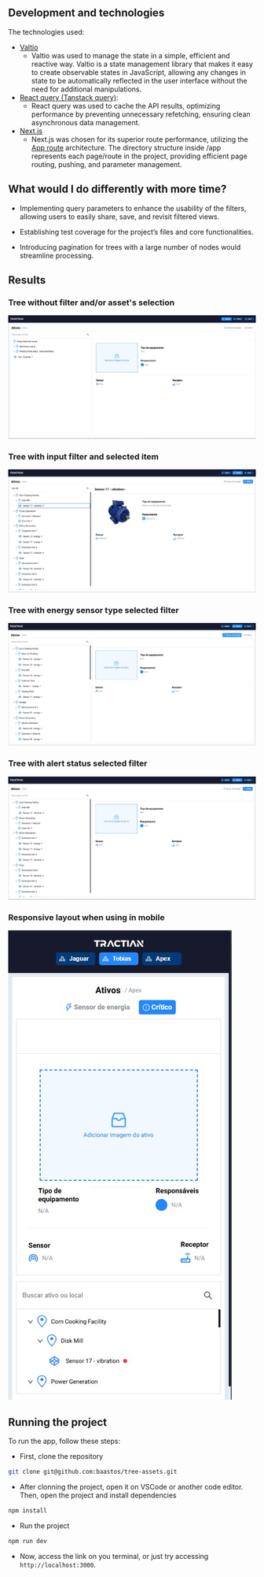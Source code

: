 ## Development and technologies

The technologies used:

- [Valtio](https://valtio.dev/docs/introduction/getting-started)
  - Valtio was used to manage the state in a simple, efficient and reactive way. Valtio is a state management library that makes it easy to create observable states in JavaScript, allowing any changes in state to be automatically reflected in the user interface without the need for additional manipulations.
- [React query (Tanstack query)](https://tanstack.com/query/v3/):
  - React query was used to cache the API results, optimizing performance by preventing unnecessary refetching, ensuring clean asynchronous data management.
- [Next.js](https://nextjs.org/)
  - Next.js was chosen for its superior route performance, utilizing the [App route](https://nextjs.org/docs/app/building-your-application/routing) architecture. The directory structure inside /app represents each page/route in the project, providing efficient page routing, pushing, and parameter management.

## What would I do differently with more time?

- Implementing query parameters to enhance the usability of the filters, allowing users to easily share, save, and revisit filtered views.

- Establishing test coverage for the project’s files and core functionalities.

- Introducing pagination for trees with a large number of nodes would streamline processing.

## Results

### Tree without filter and/or asset's selection

![image](src/assets/Screenshot_1.jpg)

### Tree with input filter and selected item

![image](src/assets/Screenshot_2.jpg)

### Tree with energy sensor type selected filter

![image](src/assets/Screenshot_3.jpg)

### Tree with alert status selected filter

![image](src/assets/Screenshot_4.jpg)

### Responsive layout when using in mobile

![image](src/assets/Screenshot_5.jpg)

## Running the project

To run the app, follow these steps:

- First, clone the repository

```bash
git clone git@github.com:baastos/tree-assets.git
```

- After clonning the project, open it on VSCode or another code editor. Then, open the project and install dependencies

```bash
npm install
```

- Run the project

```bash
npm run dev
```

- Now, access the link on you terminal, or just try accessing `http://localhost:3000`.
